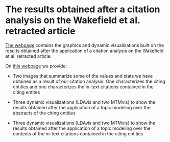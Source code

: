 # The results obtained after a citation analysis on the Wakefield et al. retracted article

[The webpage](https://ivanhb.github.io/ret-analysis-wakefield-results/) contains the graphics and dynamic visualizations built on the results obtained after the application of a citation analysis on the Wakefield et al. retracted article.

On [this webpage](https://ivanhb.github.io/ret-analysis-wakefield-results/) we provide:

* Two images that summarize some of the values and stats we have obtained as a result of our citation analysis. One characterizes the citing entities and one characterizes the in-text citations contained in the citing entites</span></li>

* Three dynamic visualizations (LDAvis and two MTMvis) to show the results obtained after the application of a topic modeling over the abstracts of the citing entities

* Three dynamic visualizations (LDAvis and two MTMvis) to show the results obtained after the application of a topic modeling over the contexts of the in-text citations contained in the citing entities
